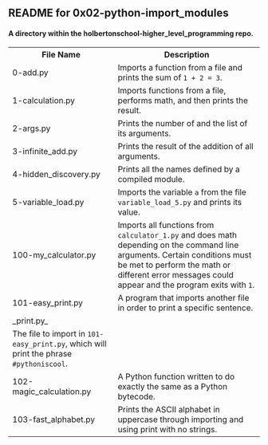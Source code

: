<!DOCTYPE html>
<html>
<body>
<h2>README for 0x02-python-import_modules</h2>
<h4>A directory within the holbertonschool-higher_level_programming repo.</h4>

<table style="width:100%">
<tr>
<th>File Name</th>
<th>Description</th>
</tr>
<tr>
<td>0-add.py</td>
<td>Imports a function from a file and prints the sum of <code>1 + 2 = 3</code>.</td>
</tr>
<tr>
<td>1-calculation.py</td>
<td>Imports functions from a file, performs math, and then prints the result.</td>
</tr>
<tr>
<td>2-args.py</td>
<td>Prints the number of and the list of its arguments.</td>
</tr>
<tr>
<td>3-infinite_add.py</td>
<td>Prints the result of the addition of all arguments.</td>
<tr>
<td>4-hidden_discovery.py</td>
<td>Prints all the names defined by a compiled module.</td>
</tr>
<tr>
<td>5-variable_load.py</td>
<td>Imports the variable <code>a</code> from the file <code>variable_load_5.py</code> and prints its value.</td>
</tr>
<tr>
<td>100-my_calculator.py</td>
<td>Imports all functions from <code>calculator_1.py</code> and does math depending on the command line arguments. Certain conditions must be met to perform the math or different error messages could appear and the program exits with <code>1</code>.</td>
</tr>
<tr>
<td>101-easy_print.py</td>
<td>A program that imports another file in order to print a specific sentence.</td>
</tr>
<tr>
<td>_print.py_</tr>
<td>The file to import in <code>101-easy_print.py</code>, which will print the phrase <code>#pythoniscool</code>.</td>
</tr>
<tr>
<td>102-magic_calculation.py</td>
<td>A Python function written to do exactly the same as a Python bytecode.</td>
</tr>
<tr>
<td>103-fast_alphabet.py</td>
<td>Prints the ASCII alphabet in uppercase through importing and using print with no strings.</td>
</tr>
</table>

</body>
</html>
